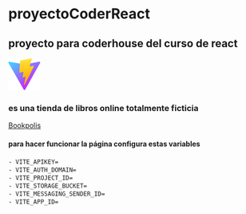 # proyectoCoderReact

## proyecto para coderhouse del curso de react

![](/public/vite.svg)

### es una tienda de libros online totalmente ficticia

[Bookpolis]()

#### para hacer funcionar la página configura estas variables

```
- VITE_APIKEY=
- VITE_AUTH_DOMAIN=
- VITE_PROJECT_ID=
- VITE_STORAGE_BUCKET=
- VITE_MESSAGING_SENDER_ID=
- VITE_APP_ID=

```
